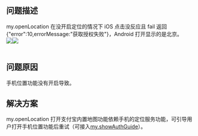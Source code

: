 ## 问题描述
my.openLocation 在没开启定位的情况下 iOS 点击没反应且 fail 返回{"error":10,errorMessage:"获取授权失败"}，Android 打开显示的是北京。<br />![](https://gw.alipayobjects.com/zos/sptworksff_prod/05297c81-7dcc-4fd4-a996-f0201297dcfe.jpg#align=left&display=inline&height=191&margin=%5Bobject%20Object%5D&originHeight=191&originWidth=304&status=done&style=none&width=304)![](https://gw.alipayobjects.com/zos/sptworksff_prod/ae75c343-df21-41d8-ae11-2d423270a42b.jpg#align=left&display=inline&height=530&margin=%5Bobject%20Object%5D&originHeight=670&originWidth=310&status=done&style=none&width=245)<br /> 

## 问题原因
手机位置功能没有开启导致。 

## 解决方案
my.openLocation 打开支付宝内置地图功能依赖手机的定位服务功能，可引导用户打开手机位置功能后重试（可接入[my.showAuthGuide](https://opendocs.alipay.com/mini/api/show-auth-guide)）。<br /> <br /> 
